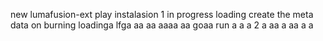 new lumafusion-ext
play
instalasion 1
in progress
loading
create the meta
data on burning
loadinga
lfga
aa
aa
aaaa
aa
goaa
run
a
a
a
2
a
aa
a
aa
a
a
